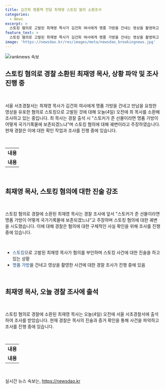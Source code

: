 ```yaml
---
title: 김건희 명품백 전달 최재영 스토킹 혐의 소환조사
categories:
  - News
excerpt: >
  스토킹 혐의로 고발된 최재영 목사가 김건희 여사에게 명품 가방을 건네는 영상을 촬영하고 유포한 혐의로 경찰에 소환돼 조사를 받고 있습니다. 최 목사는 출석하며 스토커가 준 선물이라며 스토킹 혐의를 궤변으로 반박했습니다. 
feature_text: >
  스토킹 혐의로 고발된 최재영 목사가 김건희 여사에게 명품 가방을 건네는 영상을 촬영하고 유포한 혐의로 경찰에 소환돼 조사를 받고 있습니다. 최 목사는 출석하며 스토커가 준 선물이라며 스토킹 혐의를 궤변으로 반박했습니다. 
image: 'https://newsdao.kr/res/images/meta/newsdao_breakingnews.jpg'
---
```


<p><img src="https://newsdao.kr/res/images/meta/newsdao_breakingnews.jpg" alt="ranknews 속보" /></p>

<h2 data-ke-size="size26">스토킹 혐의로 경찰 소환된 최재영 목사, 상황 파악 및 조사 진행 중</h2>

<p data-ke-size="size16">&nbsp;</p>

<p>서울 서초경찰서는 최재영 목사가 김건희 여사에게 명품 가방을 건네고 만남을 요청한 영상을 유포한 혐의로 스토킹으로 고발된 것에 대해 오늘(4일) 오전에 최 목사를 소환해 조사하고 있는 중입니다. 최 목사는 경찰 출석 시 "스토커가 준 선물이라면 명품 가방이 어떻게 국가기록물에 보존되겠느냐"며 스토킹 혐의에 대해 궤변이라고 주장하였습니다. 현재 경찰은 이에 대한 확인 작업과 조사를 진행 중에 있습니다.</p>

<p data-ke-size="size16">&nbsp;</p>

<table>
<tbody>
<tr>
<td style="text-align: center;"><b>내용</b></td>
</tr>
<tr>
<td style="text-align: center; height: 17px;"><b>내용</b></td>
</tr>
</tbody>
</table>

<p data-ke-size="size16">&nbsp;</p>

<h2 data-ke-size="size26">최재영 목사, 스토킹 혐의에 대한 진술 강조</h2>

<p data-ke-size="size16">&nbsp;</p>

<p>스토킹 혐의로 경찰에 소환된 최재영 목사는 경찰 조사에 앞서 "스토커가 준 선물이라면 명품 가방이 어떻게 국가기록물에 보존되겠느냐"고 주장하며 스토킹 혐의에 대한 궤변을 시도했습니다. 이에 대해 경찰은 혐의에 대한 구체적인 사실 확인을 위해 조사를 진행 중에 있습니다.</p>

<p data-ke-size="size16">&nbsp;</p>

<ul>
<li><span style="color: #1a5490;">스토킹</span>으로 고발된 최재영 목사가 혐의를 부인하며 스토킹 사건에 대한 진술을 하고 있는 상황</li>
<li><span style="color: #1a5490;">명품 가방</span>을 건네고 영상을 촬영한 사건에 대한 경찰 조사가 진행 중에 있음</li>
</ul>

<p data-ke-size="size16">&nbsp;</p>

<h2 data-ke-size="size26">최재영 목사, 오늘 경찰 조사에 출석</h2>

<p data-ke-size="size16">&nbsp;</p>

<p>스토킹 혐의로 경찰에 소환된 최재영 목사는 오늘(4일) 오전에 서울 서초경찰서에 출석하여 조사를 받았습니다. 현재 경찰은 목사의 진술과 증거 확인을 통해 사건을 파악하고 조사를 진행 중에 있습니다.</p>

<p data-ke-size="size16">&nbsp;</p>

<table>
<tbody>
<tr>
<td style="text-align: center;"><b>내용</b></td>
</tr>
<tr>
<td style="text-align: center; height: 17px;"><b>내용</b></td>
</tr>
</tbody>
</table>

<p data-ke-size="size16">&nbsp;</p>
실시간 뉴스 속보는, <a href="https://newsdao.kr" rel="dofollow">https://newsdao.kr</a>


